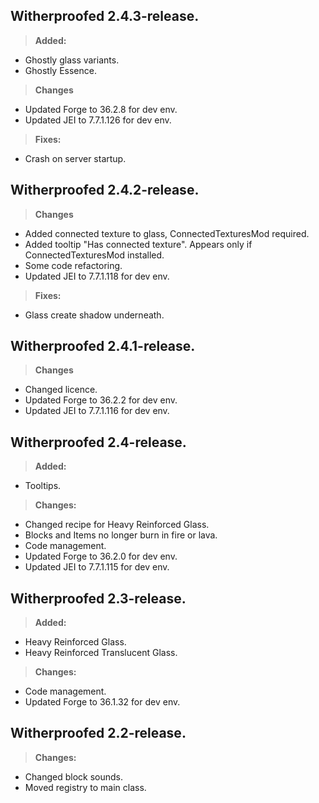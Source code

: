 ## **Witherproofed 2.4.3-release.**
>**Added:**
- Ghostly glass variants.
- Ghostly Essence.
>**Changes**
- Updated Forge to 36.2.8 for dev env.
- Updated JEI to 7.7.1.126 for dev env.
>**Fixes:**
- Crash on server startup.

## **Witherproofed 2.4.2-release.**
>**Changes**
- Added connected texture to glass, ConnectedTexturesMod required.
- Added tooltip "Has connected texture". Appears only if ConnectedTexturesMod installed.
- Some code refactoring.
- Updated JEI to 7.7.1.118 for dev env.
>**Fixes:**
- Glass create shadow underneath.

## **Witherproofed 2.4.1-release.**
>**Changes**
- Changed licence.
- Updated Forge to 36.2.2 for dev env.
- Updated JEI to 7.7.1.116 for dev env.

## **Witherproofed 2.4-release.**
>**Added:**
- Tooltips.
>**Changes:**
- Changed recipe for Heavy Reinforced Glass.
- Blocks and Items no longer burn in fire or lava.
- Code management.
- Updated Forge to 36.2.0 for dev env.
- Updated JEI to 7.7.1.115 for dev env.

## **Witherproofed 2.3-release.**
>**Added:**
- Heavy Reinforced Glass.
- Heavy Reinforced Translucent Glass.
>**Changes:**
- Code management.
- Updated Forge to 36.1.32 for dev env.


## **Witherproofed 2.2-release.**
>**Changes:**
- Changed block sounds.
- Moved registry to main class.

